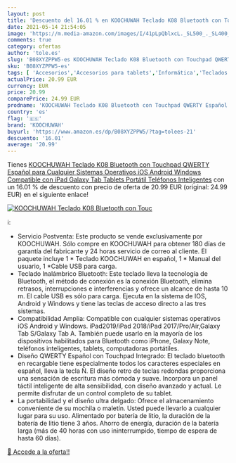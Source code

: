 ```yaml
---
layout: post
title: 'Descuento del 16.01 % en KOOCHUWAH Teclado K08 Bluetooth con Touc'
date: 2021-05-14 21:54:05
image: 'https://m.media-amazon.com/images/I/41pLpQblxcL._SL500_._SL400_.jpg'
comments: true
category: ofertas
author: 'tole.es'
slug: 'B08XYZPPW5-es KOOCHUWAH Teclado K08 Bluetooth con Touchpad QWERTY...'
sku: 'B08XYZPPW5-es'
tags: [ 'Accesorios','Accesorios para tablets','Informática','Teclados para tablets','android','koochuwah', ]
actualPrice: 20.99 EUR
currency: EUR
price: 20.99
comparePrice: 24.99 EUR
prodname: 'KOOCHUWAH Teclado K08 Bluetooth con Touchpad QWERTY Español para Cualquier Sistemas Operativos iOS Android Windows  Compatible con iPad Galaxy Tab Tablets Portátil Teléfonos Inteligentes'
country: 'es'
flag: '🇪🇸'
brand: 'KOOCHUWAH'
buyurl: 'https://www.amazon.es/dp/B08XYZPPW5/?tag=tolees-21'
descuento: '16.01'
average: '20.99'
---
```


Tienes [KOOCHUWAH Teclado K08 Bluetooth con Touchpad QWERTY Español para Cualquier Sistemas Operativos iOS Android Windows  Compatible con iPad Galaxy Tab Tablets Portátil Teléfonos Inteligentes](https://www.amazon.es/dp/B08XYZPPW5/?tag=tolees-21) con un 16.01 % de descuento con precio de oferta de 20.99 EUR (original: 24.99 EUR) en el siguiente enlace!

[![KOOCHUWAH Teclado K08 Bluetooth con Touc](https://m.media-amazon.com/images/I/41pLpQblxcL._SL500_._SL400_.jpg)](https://www.amazon.es/dp/B08XYZPPW5/?tag=tolees-21)

ℹ️:

- Servicio Postventa: Este producto se vende exclusivamente por KOOCHUWAH. Sólo compre en KOOCHUWAH para obtener 180 días de garantía del fabricante y 24 horas servicio de correo al cliente. El paquete incluye 1 * Teclado KOOCHUWAH en español, 1 * Manual del usuario, 1 *Cable USB para carga.
- Teclado Inalámbrico Bluetooth: Este teclado lleva la tecnología de Bluetooth, el método de conexión es la conexión Bluetooth, elimina retrasos, interrupciones e interferencias y ofrece un alcance de hasta 10 m. El cable USB es sólo para carga. Ejecuta en la sistema de IOS, Android y Windows y tiene las teclas de acceso directo a las tres sistemas.
- Compatibilidad Amplia: Compatible con cualquier sistemas operativos iOS Android y Windows. iPad2019/iPad 2018/iPad 2017/Pro/Air,Galaxy Tab S/Galaxy Tab A. También puede usarlo en la mayoría de los dispositivos habilitados para Bluetooth como iPhone, Galaxy Note, teléfonos inteligentes, tablets, computadoras portátiles.
- Diseño QWERTY Español con Touchpad Integrado: El teclado bluetooth en recargable tiene especialmente todos los caracteres especiales en español, lleva la tecla Ñ. El diseño retro de teclas redondas proporciona una sensación de escritura más cómoda y suave. Incorpora un panel táctil inteligente de alta sensibilidad, con diseño avanzado y actual. Le permite disfrutar de un control completo de su tablet.
- La portabilidad y el diseño ultra delgado: Ofrece el almacenamiento conveniente de su mochila o maletín. Usted puede llevarlo a cualquier lugar para su uso. Alimentado por batería de litio, la duración de la batería de litio tiene 3 años. Ahorro de energía, duración de la batería larga (más de 40 horas con uso ininterrumpido, tiempo de espera de hasta 60 días).

[🛒 Accede a la oferta!!](https://www.amazon.es/dp/B08XYZPPW5/?tag=tolees-21)
